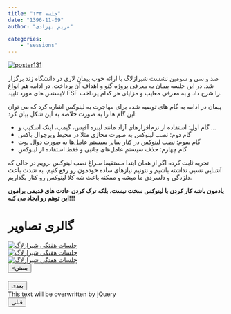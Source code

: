 ```yaml
---
title: "جلسه ۱۳۳"
date: "1396-11-09"
author: "مریم بهزادی"

categories:
    - "sessions"
---
```

[![poster131](../../img/posters/poster133.jpg)](../../img/poster133.jpg)

صد و سی و سومین نشست شیرازلاگ با ارائه خوب پیمان لاری در دانشگاه زند برگزار شد. در این جلسه پیمان به معرفی پروژه گنو و اهداف آن پرداخت. در ادامه هم انواع لایسنس های مورد تایید FSF را شرح داد و به معرفی معایب و مزایای هر کدام پرداخت.

پیمان در ادامه به گام های توصیه شده برای مهاجرت به لینوکس اشاره کرد که می توان این گام ها را به صورت خلاصه به این شکل بیان کرد:

* گام اول: استفاده از نرم‌افزارهای آزاد مانند لیبره آفیس، گیمپ، اینک اسکیپ و ...
* گام دوم: نصب لینوکس به صورت مجازی مثلا در محیط ویرچوال باکس
* گام سوم: نصب لینوکس در کنار سایر سیستم عامل‌ها به صورت دوال بوت
* گام چهارم: حذف سیستم عامل‌های جانبی و فقط استفاده از لینوکس

تجربه ثابت کرده اگر از همان ابتدا مستقیما سراغ نصب لینوکس برویم در حالی که آشنایی نسبی نداشته باشیم و نتونیم نیازهای ساده خودمون رو رفع کنیم، به شدت باعث دلزدگی و دلسردی ما میشه و ممکنه باعث شه کلا لینوکس رو کنار بگذاریم. 

**یادمون باشه کار کردن با لینوکس سخت نیست، بلکه ترک کردن عادت های قدیمی برامون این توهم رو ایجاد می کنه!!!**

<div class="row">
    <div class="col-lg-12">
        <h1 class="page-header">گالری تصاویر</h1>    
            <div class="col-lg-4 col-md-4 col-xs-6 thumb">
            <a class="thumbnail" href="#" data-image-id="" data-toggle="modal" data-title="نشست هفتگی شیرازلاگ با حضور جمعی از دوستان" data-caption="" data-image="../../img/photo_2018-01-30_21-37-02.jpg" data-target="#image-gallery">
                <img class="img-responsive" src="../../img/photo_2018-01-30_21-37-02.jpg" alt="جلسات هفتگی شیرازلاگ">
            </a>
        </div>
            <div class="col-lg-4 col-md-4 col-xs-6 thumb">
            <a class="thumbnail" href="#" data-image-id="" data-toggle="modal" data-title="نشست هفتگی شیرازلاگ با حضور جمعی از دوستان" data-caption="" data-image="../../img/photo_2018-01-30_21-37-06.jpg" data-target="#image-gallery">
                <img class="img-responsive" src="../../img/photo_2018-01-30_21-37-06.jpg" alt="جلسات هفتگی شیرازلاگ">
            </a>
        </div>
            <div class="col-lg-4 col-md-4 col-xs-6 thumb">
            <a class="thumbnail" href="#" data-image-id="" data-toggle="modal" data-title="نشست هفتگی شیرازلاگ با حضور جمعی از دوستان" data-caption="" data-image="../../img/photo_2018-01-30_21-37-08.jpg" data-target="#image-gallery">
                <img class="img-responsive" src="../../img/photo_2018-01-30_21-37-08.jpg" alt="جلسات هفتگی شیرازلاگ">
            </a>
        </div>
</div>


<div class="modal fade" id="image-gallery" tabindex="-1" role="dialog" aria-labelledby="myModalLabel" aria-hidden="true">
    <div class="modal-dialog">
        <div class="modal-content">
            <div class="modal-header">
                <button type="button" class="close" data-dismiss="modal"><span aria-hidden="true">×</span><span class="sr-only">بستن</span></button>
                <h4 class="modal-title" id="image-gallery-title"></h4>
            </div>
            <div class="modal-body">
                <img id="image-gallery-image" class="img-responsive" src="">
            </div>
            <div class="modal-footer">
                <div class="col-md-2">
                    <button type="button" class="btn btn-primary" id="show-previous-image">بعدی</button>
                </div>
                <div class="col-md-8 text-justify" id="image-gallery-caption">
                    This text will be overwritten by jQuery
                </div>
                <div class="col-md-2">
                    <button type="button" id="show-next-image" class="btn btn-default">قبلی</button>
                </div>
            </div>
        </div>
    </div>
</div>